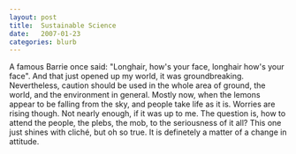 ```yaml
---
layout: post
title:  Sustainable Science
date:   2007-01-23
categories: blurb
---
```

A famous Barrie once said: "Longhair, how's your face, longhair how's your face". And that just opened up my world, it was groundbreaking. Nevertheless, caution should be used in the whole area of ground, the world, and the environment in general. Mostly now, when the lemons appear to be falling from the sky, and people take life as it is. Worries are rising though. Not nearly enough, if it was up to me. The question is, how to attend the people, the plebs, the mob, to the seriousness of it all? This one just shines with cliché, but oh so true. It is definetely a matter of a change in attitude.